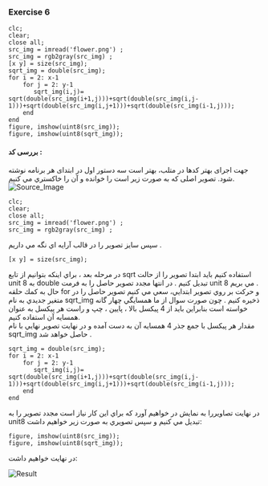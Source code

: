 ### Exercise 6
```
clc;
clear;
close all;
src_img = imread('flower.png') ;
src_img = rgb2gray(src_img) ;
[x y] = size(src_img);
sqrt_img = double(src_img);
for i = 2: x-1
    for j = 2: y-1
       sqrt_img(i,j)= sqrt(double(src_img(i+1,j)))+sqrt(double(src_img(i,j-1)))+sqrt(double(src_img(i,j+1)))+sqrt(double(src_img(i-1,j)));     
    end
end
figure, imshow(uint8(src_img));
figure, imshow(uint8(sqrt_img));
```
#### بررسی کد :
جهت اجرای بهتر کدها در متلب، بهتر است سه دستور اول در ابتدای هر برنامه نوشته شود. 
تصوير اصلی که به صورت زیر است را خوانده و آن را خاكستري مي كنيم.
<br/>
 ![Source_Image](https://raw.githubusercontent.com/semnan-university-ai/image-processing-class-002/main/exercises/fatemeh456/6/flower.png?token=GHSAT0AAAAAABPAIYAIUW2V2QQZ3MSQZ7YEYSJ5IQA)

```
clc;
clear;
close all;
src_img = imread('flower.png') ;
src_img = rgb2gray(src_img) ;
```
سپس سايز تصوير را در قالب آرايه اي نگه مي داريم .
 
```
[x y] = size(src_img);
```

در مرحله بعد ، براي اينكه بتوانيم از تابع sqrt استفاده كنيم بايد ابتدا تصوير را از حالت unit 8  به double‌ تبديل كنيم .
در انتها مجدد تصوير حاصل را به فرمت unit 8 مي بريم .
<br/>
حال به كمك حلقه for و حركت بر روي تصوير ابتدايي، سعي مي كنيم تصوير حاصل را در متغير جديدي به نام sqrt_img ذخيره كنيم .
چون صورت سوال از ما همسايگي چهار گانه خواسته است بنابراين بايد از 4 پيكسل بالا ، پايين ، چپ و راست هر پيكسل به عنوان همسايه آن استفاده كنيم.
<br/>
مقدار هر پيكسل با جمع جذر 4 همسايه آن به دست آمده و در نهايت تصوير نهايي با نام sqrt_img حاصل خواهد شد .
```
sqrt_img = double(src_img);
for i = 2: x-1
    for j = 2: y-1
       sqrt_img(i,j)= sqrt(double(src_img(i+1,j)))+sqrt(double(src_img(i,j-1)))+sqrt(double(src_img(i,j+1)))+sqrt(double(src_img(i-1,j)));     
    end
end
```
در نهايت تصاويررا به نمايش در خواهيم آورد كه براي اين كار نياز است مجدد تصوير را به unit8 تبديل مي كنيم و سپس تصويري به صورت زير خواهيم داشت: 

```
figure, imshow(uint8(src_img));
figure, imshow(uint8(sqrt_img));
```

در نهايت خواهیم داشت:
 
 ![Result](https://raw.githubusercontent.com/semnan-university-ai/image-processing-class-002/main/exercises/fatemeh456/6/Result.PNG?token=GHSAT0AAAAAABPAIYAJTVR4KUYKZ6XB3WRMYSJ5IDQ)
